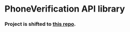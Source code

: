 # **PhoneVerification API library**

### Project is shifted to [this repo](https://github.com/ErrorxCode/PhoneVerification-API).
